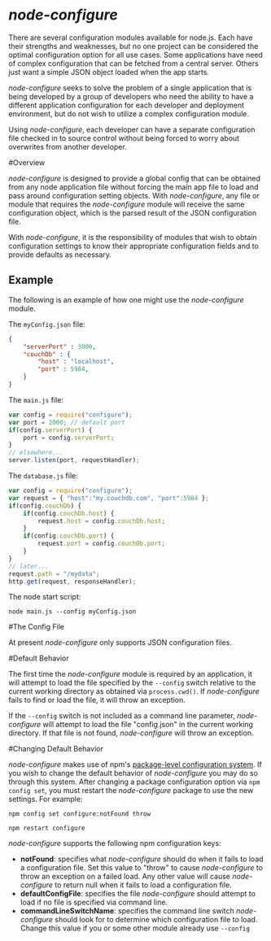 # _node-configure_

There are several configuration modules available for node.js. Each have their strengths and weaknesses, but
no one project can be considered the optimal configuration option for all use cases. Some applications have
need of complex configuration that can be fetched from a central server. Others just want a simple JSON object
loaded when the app starts.

_node-configure_ seeks to solve the problem of a single application that is being developed by a group of
developers who need the ability to have a different application configuration for each developer and deployment environment,
but do not wish to utilize a complex configuration module.

Using _node-configure_, each developer can have a separate configuration file checked in to source control without
being forced to worry about overwrites from another developer.

#Overview

_node-configure_ is designed to provide a global config that can be obtained from any node application file without
forcing the main app file to load and pass around configuration setting objects. With _node-configure_, any file or
module that requires the _node-configure_ module will receive the same configuration object, which is the parsed
result of the JSON configuration file.

With _node-configure_, it is the responsibility of modules that wish to obtain configuration settings to know
their appropriate configuration fields and to provide defaults as necessary.

## Example
The following is an example of how one might use the _node-configure_ module.

The `myConfig.json` file:

```json
{
    "serverPort" : 3000,
    "couchDb" : {
        "host" : "localhost",
        "port" : 5984,
    }
}
```

The `main.js` file:

```javascript
var config = require("configure");
var port = 2000; // default port
if(config.serverPort) {
    port = config.serverPort;
}
// elsewhere...
server.listen(port, requestHandler);
```

The `database.js` file:

```javascript
var config = require("configure");
var request = { "host":"my.couchdb.com", "port":5984 };
if(config.couchDb) {
    if(config.couchDb.host) {
        request.host = config.couchDb.host;
    }
    if(config.couchDb.port) {
        request.port = config.couchDb.port;
    }
}
// later...
request.path = "/mydata";
http.get(request, responseHandler);
```

The node start script:

    node main.js --config myConfig.json

#The Config File

At present _node-configure_ only supports JSON configuration files.

#Default Behavior

The first time the _node-configure_ module is required by an application, it will attempt to load the file specified
by the `--config` switch relative to the current working directory as obtained via `process.cwd()`. If
_node-configure_ fails to find or load the file, it will throw an exception.

If the `--config` switch is not included as a command line parameter, _node-configure_ will attempt to load the file
"config.json" in the current working directory. If that file is not found, _node-configure_ will throw an exception.

#Changing Default Behavior

_node-configure_ makes use of npm's
[package-level configuration system](http://npmjs.org/doc/config.html#Per-Package-Config-Settings). If you wish to
change the default behavior of _node-configure_ you may do so through this system. After changing a package
configuration option via `npm config set`, you must restart the _node-configure_ package to use the new settings.
For example:

    npm config set configure:notFound throw

    npm restart configure


_node-configure_ supports the following npm configuration keys:

* **notFound**: specifies what _node-configure_ should do when it fails to load a configuration file. Set this value
to "throw" to cause _node-configure_ to throw an exception on a failed load. Any other value will cause _node-configure_
to return null when it fails to load a configuration file.
* **defaultConfigFile**: specifies the file _node-configure_ should attempt to load if no file is specified via
command line.
* **commandLineSwitchName**: specifies the command line switch _node-configure_ should look for to determine which
configuration file to load. Change this value if you or some other module already use `--config`

